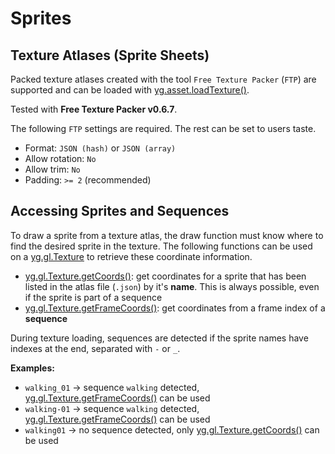 # Sprites

## Texture Atlases (Sprite Sheets)

Packed texture atlases created with the tool `Free Texture Packer` (`FTP`) are supported and can be loaded with [yg.asset.loadTexture()](yg_asset.md#function-ygassetloadtexture).

Tested with **Free Texture Packer v0.6.7**.

The following `FTP` settings are required. The rest can be set to users taste.

-   Format: `JSON (hash)` or `JSON (array)`
-   Allow rotation: `No`
-   Allow trim: `No`
-   Padding: `>= 2` (recommended)

## Accessing Sprites and Sequences

To draw a sprite from a texture atlas, the draw function must know where to find the desired sprite in the texture. The following functions can be used on a [yg.gl.Texture](yg_gl.md#class-yggltexture) to retrieve these coordinate information.

-   [yg.gl.Texture.getCoords()](yg_gl.md#function-yggltexturegetcoords): get coordinates  for a sprite that has been listed in the atlas file (`.json`) by it's **name**. This is always possible, even if the sprite is part of a sequence
-   [yg.gl.Texture.getFrameCoords()](yg_gl.md#function-yggltexturegetframecoords): get coordinates from a frame index of a **sequence**

During texture loading, sequences are detected if the sprite names have indexes at the end, separated with `-` or `_`.

**Examples:**

-   `walking_01` -> sequence `walking` detected, [yg.gl.Texture.getFrameCoords()](yg_gl.md#function-yggltexturegetframecoords) can be used
-   `walking-01` -> sequence `walking` detected, [yg.gl.Texture.getFrameCoords()](yg_gl.md#function-yggltexturegetframecoords) can be used
-   `walking01` -> no sequence detected, only [yg.gl.Texture.getCoords()](yg_gl.md#function-yggltexturegetcoords) can be used

